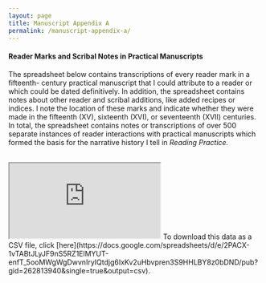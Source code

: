 ```yaml
---
layout: page
title: Manuscript Appendix A
permalink: /manuscript-appendix-a/
---
```


#### Reader Marks and Scribal Notes in Practical Manuscripts

The spreadsheet below contains transcriptions of every reader mark in a fifteenth-
century practical manuscript that I could attribute to a reader or which could be dated 
definitively. In addition, the spreadsheet contains notes about other reader and scribal additions,
like added recipes or indices. I note the location of these marks and indicate
whether they were made in the fifteenth (XV), sixteenth (XVI), or seventeenth (XVII)
centuries. In total, the spreadsheet contains notes or transcriptions of over 500 separate
instances of reader interactions with practical manuscripts which formed
the basis for the narrative history I tell in _Reading Practice._

<br>
<iframe src="https://docs.google.com/spreadsheets/d/e/2PACX-1vTABtJLyJF9nS5RZ1ElMYUT-enfT_5ooMWgWgDwvnIryIQtdjg6IxKv2uHbvpren3S9HHLBY8z0bDND/pubhtml?gid=262813940&amp;single=true&amp;widget=true&amp;headers=false"></iframe>
To download this data as a CSV file, click [here](https://docs.google.com/spreadsheets/d/e/2PACX-1vTABtJLyJF9nS5RZ1ElMYUT-enfT_5ooMWgWgDwvnIryIQtdjg6IxKv2uHbvpren3S9HHLBY8z0bDND/pub?gid=262813940&single=true&output=csv).

